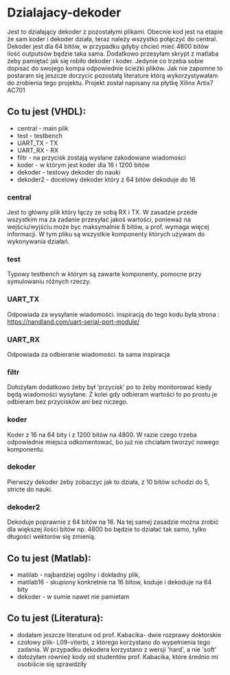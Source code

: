 # Dzialajacy-dekoder

Jest to działający dekoder z pozostałymi plikami. Obecnie kod jest na etapie że sam koder i dekoder działa, teraz należy wszystko połączyć do central.
Dekoder jest dla 64 bitów, w przypadku gdyby chcieć mieć 4800 bitów ilość outputsów będzie taka sama.
Dodatkowo przesyłam skrypt z matlaba żeby pamiętać jak się robiło dekoder i koder. Jedynie co trzeba sobie dopisać do swojego kompa odpowiednie ścieżki plików. 
Jak nie zapomne to postaram się jeszcze dorzycic pozostałą literature którą wykorzystywałam do zrobienia tego projektu. 
Projekt został napisany na płytkę Xilinx Artix7 AC701

## Co tu jest (VHDL):
- central - main plik
- test - testbench 
- UART_TX - TX 
- UART_RX - RX
- filtr - na przycisk zostają wysłane zakodowane wiadomości
- koder - w którym jest koder dla 16 i 1200 bitów
- dekoder - testowy dekoder do nauki  
- dekoder2 - docelowy dekoder który z 64 bitów dekoduje do 16

### central
Jest to główny plik który łączy ze sobą RX i TX. W zasadzie przede wszystkim ma za zadanie przesyłać jakoś wartości, ponieważ na wejściu/wyjściu może byc maksymalnie 8 bitów, a prof. wymaga więcej informacji. W tym pliku są wszystkie komponenty których używam do wykonywania działań. 

### test
Typowy testbench w którym są zawarte komponenty, pomocne przy symulowaniu różnych rzeczy.

### UART_TX
Odpowiada za wysyłanie wiadomości. inspiracją do tego kodu była strona : https://nandland.com/uart-serial-port-module/ 

### UART_RX
Odpowiada za odbieranie wiadomości. ta sama inspiracja

### filtr
Dołożyłam dodatkowo żeby był 'przycisk' po to żeby monitorować kiedy będą wiadomości wysyłane. Z kolei gdy odbieram wartości to po prostu je odbieram bez przycisków ani bez niczego.

### koder
Koder z 16 na 64 bity i z 1200 bitów na 4800. W razie czego trzeba odpowiednie miejsca odkomentować, bo już nie chciałam tworzyć nowego komponentu.

### dekoder
Pierwszy dekoder żeby zobaczyc jak to działa, z 10 bitów schodzi do 5, stricte do nauki.

### dekoder2
Dekoduje poprawnie z 64 bitów na 16. Na tej samej zasadzie można zrobić dla większej ilości bitów np. 4800 bo będzie to działać tak samo, tylko długości wektorów się zmienią.

## Co tu jest (Matlab):
- matilab - najbardziej ogólny i dokładny plik,
- matilab16 - skupiony konkretnie na 16 bitow, koduje i dekoduje na 64 bity
- dekoder - w sumie nawet nie pamietam

## Co tu jest (Literatura):
- dodałam jeszcze literature od prof. Kabacika- dwie rozprawy doktorskie
- czołowy plik- L09-viterbi, z którego korzystano do wypełnienia tego zadania. W przypadku dekodera korzystano z wersji 'hard', a nie 'soft'
- dołożyłam również kody od studentów prof. Kabacika, które średnio mi osobiście się sprawdziły

